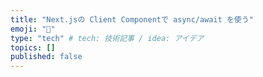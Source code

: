 ```yaml
---
title: "Next.jsの Client Componentで async/await を使う"
emoji: "🐷"
type: "tech" # tech: 技術記事 / idea: アイデア
topics: []
published: false
---
```

